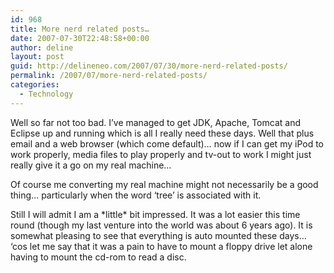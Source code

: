 ```yaml
---
id: 968
title: More nerd related posts…
date: 2007-07-30T22:48:58+00:00
author: deline
layout: post
guid: http://delineneo.com/2007/07/30/more-nerd-related-posts/
permalink: /2007/07/more-nerd-related-posts/
categories:
  - Technology
---
```

Well so far not too bad. I&#8217;ve managed to get JDK, Apache, Tomcat and Eclipse up and running which is all I really need these days. Well that plus email and a web browser (which come default)&#8230; now if I can get my iPod to work properly, media files to play properly and tv-out to work I might just really give it a go on my real machine&#8230;

Of course me converting my real machine might not necessarily be a good thing&#8230; particularly when the word &#8216;tree&#8217; is associated with it.

Still I will admit I am a \*little\* bit impressed. It was a lot easier this time round (though my last venture into the world was about 6 years ago). It is somewhat pleasing to see that everything is auto mounted these days&#8230; &#8216;cos let me say that it was a pain to have to mount a floppy drive let alone having to mount the cd-rom to read a disc.
